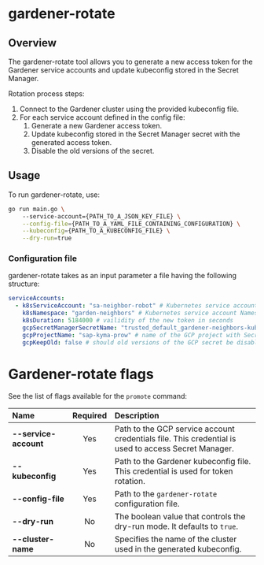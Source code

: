 # gardener-rotate

## Overview

The gardener-rotate tool allows you to generate a new access token for the Gardener service accounts and update kubeconfig stored in the Secret Manager.

Rotation process steps:
1. Connect to the Gardener cluster using the provided kubeconfig file.
2. For each service account defined in the config file:
    1. Generate a new Gardener access token.
    2. Update kubeconfig stored in the Secret Manager secret with the generated access token.
    3. Disable the old versions of the secret.

## Usage

To run gardener-rotate, use:
```bash
go run main.go \ 
    --service-account={PATH_TO_A_JSON_KEY_FILE} \
    --config-file={PATH_TO_A_YAML_FILE_CONTAINING_CONFIGURATION} \
    --kubeconfig={PATH_TO_A_KUBECONFIG_FILE} \
    --dry-run=true
```


### Configuration file

gardener-rotate takes as an input parameter a file having the following structure: 

```yaml
serviceAccounts:
  - k8sServiceAccount: "sa-neighbor-robot" # Kubernetes service account name to rotate
    k8sNamespace: "garden-neighbors" # Kubernetes service account Namespace
    k8sDuration: 5184000 # vailidity of the new token in seconds
    gcpSecretManagerSecretName: "trusted_default_gardener-neighbors-kubeconfig" # name of the GCP secret where the kubeconfig is stored
    gcpProjectName: "sap-kyma-prow" # name of the GCP project with Secret Manager
    gcpKeepOld: false # should old versions of the GCP secret be disabled, false by default
```


# Gardener-rotate flags

See the list of flags available for the `promote` command:

| Name                      | Required | Description                                                                                          |
| :------------------------ | :------: | :--------------------------------------------------------------------------------------------------- |
| **--service-account**     |   Yes    | Path to the GCP service account credentials file. This credential is used to access Secret Manager.|
| **--kubeconfig**          |   Yes    | Path to the Gardener kubeconfig file. This credential is used for token rotation.|
| **--config-file**         |   Yes    | Path to the `gardener-rotate` configuration file.|
| **--dry-run**             |   No     | The boolean value that controls the dry-run mode. It defaults to `true`.|
| **--cluster-name**        |   No     | Specifies the name of the cluster used in the generated kubeconfig.|
